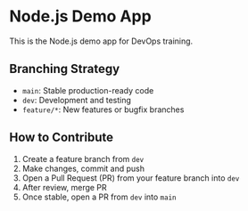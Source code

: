 # Node.js Demo App

This is the Node.js demo app for DevOps training.

## Branching Strategy
- `main`: Stable production-ready code
- `dev`: Development and testing
- `feature/*`: New features or bugfix branches

## How to Contribute
1. Create a feature branch from `dev`
2. Make changes, commit and push
3. Open a Pull Request (PR) from your feature branch into `dev`
4. After review, merge PR
5. Once stable, open a PR from `dev` into `main`
